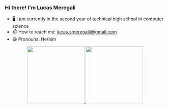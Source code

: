 ### Hi there! I'm Lucas Meregali

- 🖥️ I am currently in the second year of technical high school in computer science
- 📫 How to reach me: lucas.smeregalli@gmail.com
- 😄 Pronouns: He/him

<div align="center">
  <a href="https://github.com/rafaballerini">
  <img height="180em" src="https://github-readme-stats.vercel.app/api?username=Lcms02&show_icons=true&theme=dracula&include_all_commits=true&count_private=true"/>
  <img height="180em" src="https://github-readme-stats.vercel.app/api/top-langs/?username=Lcms02&layout=compact&langs_count=7&theme=dracula"/>
</div>
